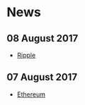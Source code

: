 # News
## 08 August 2017
* [Ripple](ripple_08-08-17.md)
## 07 August 2017
* [Ethereum](ethereum_07-08-17.md)


